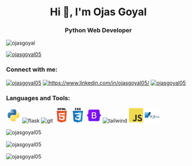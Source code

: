 <h1 align="center">Hi 👋, I'm Ojas Goyal</h1>
<h3 align="center">Python Web Developer</h3>

<p align="left"> <img src="https://komarev.com/ghpvc/?username=ojasgoyal&label=Profile%20views&color=0e75b6&style=flat" alt="ojasgoyal" /> </p>

<p align="left"> <a href="https://twitter.com/ojasgoyal05" target="blank"><img src="https://img.shields.io/twitter/follow/ojasgoyal05?logo=twitter&style=for-the-badge" alt="ojasgoyal05" /></a> </p>

<h3 align="left">Connect with me:</h3>
<p align="left">
<a href="https://twitter.com/ojasgoyal05" target="blank"><img align="center" src="https://raw.githubusercontent.com/rahuldkjain/github-profile-readme-generator/master/src/images/icons/Social/twitter.svg" alt="ojasgoyal05" height="30" width="40" /></a>
<a href="https://www.linkedin.com/in/ojasgoyal05/" target="blank"><img align="center" src="https://raw.githubusercontent.com/rahuldkjain/github-profile-readme-generator/master/src/images/icons/Social/linked-in-alt.svg" alt="https://www.linkedin.com/in/ojasgoyal05/" height="30" width="40" /></a>
<a href="https://instagram.com/ojasgoyal05" target="blank"><img align="center" src="https://raw.githubusercontent.com/rahuldkjain/github-profile-readme-generator/master/src/images/icons/Social/instagram.svg" alt="ojasgoyal05" height="30" width="40" /></a>
</p>

<h3 align="left">Languages and Tools:</h3>
<p align="left">
<img src="https://raw.githubusercontent.com/devicons/devicon/master/icons/python/python-original.svg" alt="python" width="40" height="40"/> 
<img src="https://flask.palletsprojects.com/en/stable/_images/flask-horizontal.png" alt="flask" width="90" height="30"/> 
<img src="https://www.vectorlogo.zone/logos/git-scm/git-scm-icon.svg" alt="git" width="40" height="40"/>
<img src="https://raw.githubusercontent.com/devicons/devicon/master/icons/html5/html5-original-wordmark.svg" alt="html5" width="40" height="40"/>
<img src="https://raw.githubusercontent.com/devicons/devicon/master/icons/css3/css3-original-wordmark.svg" alt="css3" width="40" height="40"/> 
<img src="https://raw.githubusercontent.com/devicons/devicon/master/icons/bootstrap/bootstrap-original.svg" alt="css3" width="40" height="40"/> 
<img src="https://www.vectorlogo.zone/logos/tailwindcss/tailwindcss-icon.svg" alt="tailwind" width="40" height="40"/>
<img src="https://raw.githubusercontent.com/devicons/devicon/master/icons/javascript/javascript-original.svg" alt="javascript" width="40" height="40"/>
<img src="https://raw.githubusercontent.com/devicons/devicon/master/icons/sqlite/sqlite-original-wordmark.svg" alt="sqlite" width="40" height="40"/>
</p>

<p><img align="center" src="https://github-readme-stats.vercel.app/api/top-langs?username=ojasgoyal&show_icons=true&locale=en&layout=compact" alt="ojasgoyal05" /></p>

<p><img align="center" src="https://github-readme-stats.vercel.app/api?username=ojasgoyal&show_icons=true&locale=en" alt="ojasgoyal05" /></p>

<p><img align="center" src="https://github-readme-streak-stats.herokuapp.com/?user=ojasgoyal&" alt="ojasgoyal05" /></p>